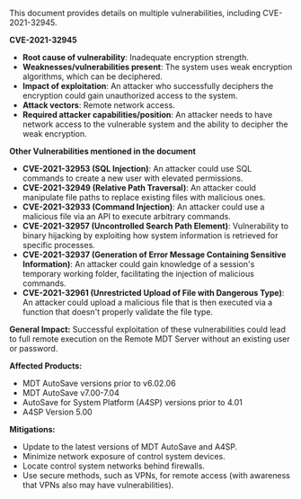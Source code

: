 This document provides details on multiple vulnerabilities, including CVE-2021-32945.

**CVE-2021-32945**

*   **Root cause of vulnerability**: Inadequate encryption strength.
*   **Weaknesses/vulnerabilities present**: The system uses weak encryption algorithms, which can be deciphered.
*   **Impact of exploitation**: An attacker who successfully deciphers the encryption could gain unauthorized access to the system.
*  **Attack vectors**:  Remote network access.
*   **Required attacker capabilities/position**: An attacker needs to have network access to the vulnerable system and the ability to decipher the weak encryption.

**Other Vulnerabilities mentioned in the document**

*   **CVE-2021-32953 (SQL Injection)**: An attacker could use SQL commands to create a new user with elevated permissions.
*   **CVE-2021-32949 (Relative Path Traversal)**: An attacker could manipulate file paths to replace existing files with malicious ones.
*  **CVE-2021-32933 (Command Injection)**: An attacker could use a malicious file via an API to execute arbitrary commands.
*   **CVE-2021-32957 (Uncontrolled Search Path Element)**: Vulnerability to binary hijacking by exploiting how system information is retrieved for specific processes.
*  **CVE-2021-32937 (Generation of Error Message Containing Sensitive Information)**: An attacker could gain knowledge of a session's temporary working folder, facilitating the injection of malicious commands.
*   **CVE-2021-32961 (Unrestricted Upload of File with Dangerous Type)**: An attacker could upload a malicious file that is then executed via a function that doesn't properly validate the file type.

**General Impact:** Successful exploitation of these vulnerabilities could lead to full remote execution on the Remote MDT Server without an existing user or password.

**Affected Products:**
* MDT AutoSave versions prior to v6.02.06
* MDT AutoSave v7.00-7.04
* AutoSave for System Platform (A4SP) versions prior to 4.01
* A4SP Version 5.00

**Mitigations:**
*   Update to the latest versions of MDT AutoSave and A4SP.
*   Minimize network exposure of control system devices.
*   Locate control system networks behind firewalls.
*   Use secure methods, such as VPNs, for remote access (with awareness that VPNs also may have vulnerabilities).